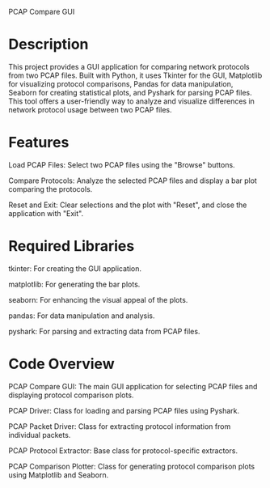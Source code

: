 PCAP Compare GUI

# Description
This project provides a GUI application for comparing network protocols from two PCAP files. Built with Python, it uses Tkinter for the GUI, Matplotlib for visualizing protocol comparisons, Pandas for data manipulation, Seaborn for creating statistical plots, and Pyshark for parsing PCAP files. This tool offers a user-friendly way to analyze and visualize differences in network protocol usage between two PCAP files.

# Features
Load PCAP Files: Select two PCAP files using the "Browse" buttons.

Compare Protocols: Analyze the selected PCAP files and display a bar plot comparing the protocols.

Reset and Exit: Clear selections and the plot with "Reset", and close the application with "Exit".

# Required Libraries

tkinter: For creating the GUI application.

matplotlib: For generating the bar plots.

seaborn: For enhancing the visual appeal of the plots.

pandas: For data manipulation and analysis.

pyshark: For parsing and extracting data from PCAP files.

# Code Overview

PCAP Compare GUI: The main GUI application for selecting PCAP files and displaying protocol comparison plots.

PCAP Driver: Class for loading and parsing PCAP files using Pyshark.

PCAP Packet Driver: Class for extracting protocol information from individual packets.

PCAP Protocol Extractor: Base class for protocol-specific extractors.

PCAP Comparison Plotter: Class for generating protocol comparison plots using Matplotlib and Seaborn.
